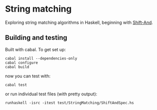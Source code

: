 String matching
================

Exploring string matching algorithms in Haskell, beginning with [Shift-And](http://videlalvaro.github.io/2014/01/shift-and-visualization.html).

Building and testing
--------------------

Built with cabal. To get set up:

```
cabal install --dependencies-only
cabal configure
cabal build
```

now you can test with:

```
cabal test
```

or run individual test files (with pretty output):

```
runhaskell -isrc -itest test/StringMatching/ShiftAndSpec.hs
```